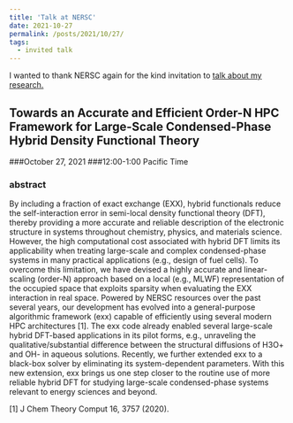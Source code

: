 ```yaml
---
title: 'Talk at NERSC'
date: 2021-10-27
permalink: /posts/2021/10/27/
tags:
  - invited talk
---
```


I wanted to thank NERSC again for the kind invitation to <u><a href="https://www.nersc.gov/science/nersc-hpc-achievement-awards/achievement-award-seminar-series/">talk about my research.</a></u>

## Towards an Accurate and Efficient Order-N HPC Framework for Large-Scale Condensed-Phase Hybrid Density Functional Theory
###October 27, 2021
###12:00-1:00 Pacific Time
### abstract

By including a fraction of exact exchange (EXX), hybrid functionals reduce the self-interaction error in semi-local density functional theory (DFT), thereby providing a more accurate and reliable description of the electronic structure in systems throughout chemistry, physics, and materials science. However, the high computational cost associated with hybrid DFT limits its applicability when treating large-scale and complex condensed-phase systems in many practical applications (e.g., design of fuel cells). To overcome this limitation, we have devised a highly accurate and linear-scaling (order-N) approach based on a local (e.g., MLWF) representation of the occupied space that exploits sparsity when evaluating the EXX interaction in real space. Powered by NERSC resources over the past several years, our development has evolved into a general-purpose algorithmic framework (exx) capable of efficiently using several modern HPC architectures [1]. The exx code already enabled several large-scale hybrid DFT-based applications in its pilot forms, e.g., unraveling the qualitative/substantial difference between the structural diffusions of H3O+ and OH- in aqueous solutions. Recently, we further extended exx to a black-box solver by eliminating its system-dependent parameters. With this new extension, exx brings us one step closer to the routine use of more reliable hybrid DFT for studying large-scale condensed-phase systems relevant to energy sciences and beyond.

[1] J Chem Theory Comput 16, 3757 (2020).

